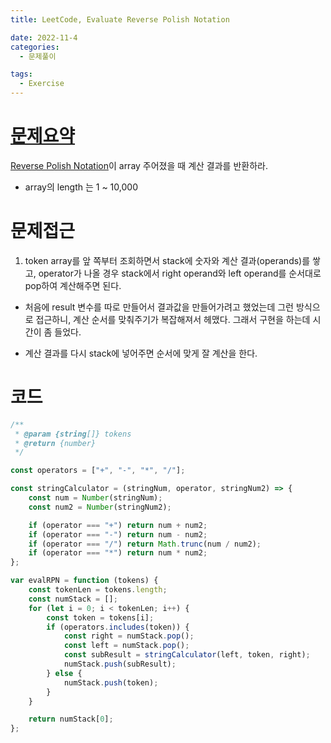 ```yaml
---
title: LeetCode, Evaluate Reverse Polish Notation

date: 2022-11-4
categories:
  - 문제풀이

tags:
  - Exercise
---
```


# [문제요약](https://leetcode.com/problems/evaluate-reverse-polish-notation/)

[Reverse Polish Notation](https://en.wikipedia.org/wiki/Reverse_Polish_notation)이 array 주어졌을 때 계산 결과를 반환하라.

- array의 length 는 1 ~ 10,000

# 문제접근

1. token array를 앞 쪽부터 조회하면서 stack에 숫자와 계산 결과(operands)를 쌓고, operator가 나올 경우 stack에서 right operand와 left operand를 순서대로 pop하여 계산해주면 된다.

- 처음에 result 변수를 따로 만들어서 결과값을 만들어가려고 했었는데 그런 방식으로 접근하니, 계산 순서를 맞춰주기가 복잡해져서 헤맸다. 그래서 구현을 하는데 시간이 좀 들었다.

- 계산 결과를 다시 stack에 넣어주면 순서에 맞게 잘 계산을 한다.

# 코드

```javascript
/**
 * @param {string[]} tokens
 * @return {number}
 */

const operators = ["+", "-", "*", "/"];

const stringCalculator = (stringNum, operator, stringNum2) => {
	const num = Number(stringNum);
	const num2 = Number(stringNum2);

	if (operator === "+") return num + num2;
	if (operator === "-") return num - num2;
	if (operator === "/") return Math.trunc(num / num2);
	if (operator === "*") return num * num2;
};

var evalRPN = function (tokens) {
	const tokenLen = tokens.length;
	const numStack = [];
	for (let i = 0; i < tokenLen; i++) {
		const token = tokens[i];
		if (operators.includes(token)) {
			const right = numStack.pop();
			const left = numStack.pop();
			const subResult = stringCalculator(left, token, right);
			numStack.push(subResult);
		} else {
			numStack.push(token);
		}
	}

	return numStack[0];
};
```
